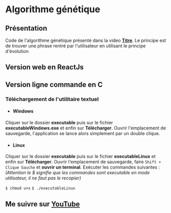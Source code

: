# Algorithme génétique

## Présentation
Code de l'algorithme génétique présenté dans la video **[Titre](url_du_lien "Voir la vidéo")**.
Le principe est de trouver une phrase rentré par l'utilisateur en utilisant le principe d'évolution

## Version web en ReactJs

## Version ligne commande en C

### Téléchargement de l'utilitaire textuel

* #### Windows 

Cliquer sur le dossier __executable__ puis sur le fichier __executableWindows.exe__ et enfin sur __Télécharger__.
Ouvrir l'emplacement de sauvegarde, l'application se lance alors simplement par un double clique.

* #### Linux

Cliquer sur le dossier __executable__ puis sur le fichier __executableLinux__ et enfin sur __Télécharger__.
Ouvrir l'emplacement de sauvegarde, faire `Shift + Clique Gauche` et __ouvrir un terminal__.
Exécuter les commandes suivantes : 
*(Attention le \$ signifie que les commandes sont executable en mode utilisateur, il ne faut pas le recopier)*

`$ chmod u+x`
`$ ./executableLinux` 


## Me suivre sur **[YouTube](https://www.youtube.com/th%C3%A9orisons/?sub_confirmation=1 "Mon YouTube")**
